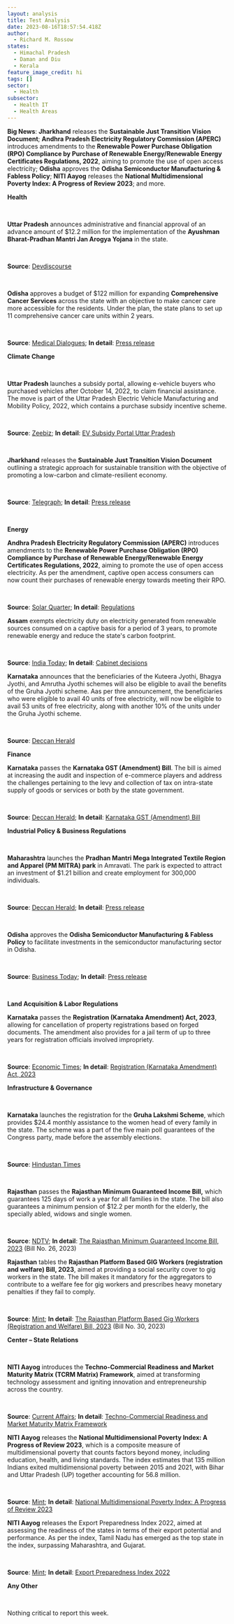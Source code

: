 ```yaml
---
layout: analysis
title: Test Analysis
date: 2023-08-16T18:57:54.418Z
author:
  - Richard M. Rossow
states:
  - Himachal Pradesh
  - Daman and Diu
  - Kerala
feature_image_credit: hi
tags: []
sector:
  - Health
subsector:
  - Health IT
  - Health Areas
---
```

**Big News**: **Jharkhand** releases the **Sustainable Just Transition Vision Document**; **Andhra Pradesh Electricity Regulatory Commission (APERC)** introduces amendments to the **Renewable Power Purchase Obligation (RPO) Compliance by Purchase of Renewable Energy/Renewable Energy Certificates Regulations, 2022**, aiming to promote the use of open access electricity; **Odisha** approves the **Odisha Semiconductor Manufacturing & Fabless Policy**; **NITI Aayog** releases the **National Multidimensional Poverty Index: A Progress of Review 2023**; and more.



**Health**

 

**Uttar Pradesh** announces administrative and financial approval of an advance amount of $12.2 million for the implementation of the **Ayushman Bharat-Pradhan Mantri Jan Arogya Yojana** in the state.

 

**Source**: [Devdiscourse](https://www.devdiscourse.com/article/headlines/2532812-uttar-pradesh-gives-financial-approval-for-ayushman-bharat--pm-jan-arogya-yojana)

 

**Odisha** approves a budget of $122 million for expanding **Comprehensive Cancer Services** across the state with an objective to make cancer care more accessible for the residents. Under the plan, the state plans to set up 11 comprehensive cancer care units within 2 years.

 

**Source**: [Medical Dialogues](https://medicaldialogues.in/state-news/odisha/odisha-govt-to-set-up-11-cancer-care-units-rs-1001-crore-boost-for-cancer-care-114748); **In detail**: [Press release](https://cabinet.odisha.gov.in/UploadedDOC/41609_MEDIA_09%20Health%20&%20FW.pdf)



**Climate Change**

 

**Uttar Pradesh** launches a subsidy portal, allowing e-vehicle buyers who purchased vehicles after October 14, 2022, to claim financial assistance. The move is part of the Uttar Pradesh Electric Vehicle Manufacturing and Mobility Policy, 2022, which contains a purchase subsidy incentive scheme.

 

**Source**: [Zeebiz](https://www.zeebiz.com/automobile/electric-vehicles/news-up-ev-subsidy-portal-policy-apply-start-date-last-date-up-state-ev-policy-subsidy-ev-car-amount-two-wheeler-four-wheeler-amount-how-to-get-subsidy-uttar-pradesh-upevsubsidyin-245019); **In detail**: [EV Subsidy Portal Uttar Pradesh](https://upevsubsidy.in/)

 

**Jharkhand** releases the **Sustainable Just Transition Vision Document** outlining a strategic approach for sustainable transition with the objective of promoting a low-carbon and climate-resilient economy.

 

**Source**: [Telegraph](https://www.telegraphindia.com/jharkhand/jharkhand-unveils-vision-document-for-strategic-approach-to-sustainable-transition-process/cid/1953195); **In detail**: [Press release](http://prdjharkhand.in/iprd/view_press_release_photo.php?prid=322510)

 

**Energy**



**Andhra Pradesh Electricity Regulatory Commission (APERC)** introduces amendments to the **Renewable Power Purchase Obligation (RPO) Compliance by Purchase of Renewable Energy/Renewable Energy Certificates Regulations, 2022**, aiming to promote the use of open access electricity. As per the amendment, captive open access consumers can now count their purchases of renewable energy towards meeting their RPO.

 

**Source**: [Solar Quarter](https://solarquarter.com/2023/07/19/andhra-pradesh-empowers-renewable-energy-procurement-with-apercs-latest-amendments/#google_vignette); **In detail**: [Regulations](https://aperc.gov.in/admin/upload/Regulation6of2023Gazette.pdf)



**Assam** exempts electricity duty on electricity generated from renewable sources consumed on a captive basis for a period of 3 years, to promote renewable energy and reduce the state's carbon footprint.

 

**Source**: [India Today](https://www.indiatodayne.in/assam/story/assam-cabinet-announces-multiple-key-decisions-provides-relief-for-electricity-consumers-618784-2023-07-22); **In detail**: [Cabinet decisions](https://acrobat.adobe.com/id/urn:aaid:sc:VA6C2:2dab6fcd-0aee-4f12-9c61-e3575f9a5b88?viewer%21megaVerb=group-discover)



**Karnataka** announces that the beneficiaries of the Kuteera Jyothi, Bhagya Jyothi, and Amrutha Jyothi schemes will also be eligible to avail the benefits of the Gruha Jyothi scheme. Aas per thre announcement, the beneficiaries who were eligible to avail 40 units of free electricity, will now be eligible to avail 53 units of free electricity, along with another 10% of the units under the Gruha Jyothi scheme.

 

**Source**: [Deccan Herald](https://www.deccanherald.com/state/top-karnataka-stories/gruha-jyothi-available-for-beneficiaries-of-other-jyothi-schemes-1238383.html)



**Finance**



**Karnataka** passes the **Karnataka GST (Amendment) Bill**. The bill is aimed at increasing the audit and inspection of e-commerce players and address the challenges pertaining to the levy and collection of tax on intra-state supply of goods or services or both by the state government.

 

**Source**: [Deccan Herald](https://www.deccanherald.com/state/top-karnataka-stories/karnataka-assembly-passes-gst-bill-to-bring-e-commerce-players-under-scrutiny-1237048.html); **In detail**: [Karnataka GST (Amendment) Bill](https://www.kla.kar.nic.in/assembly/bills/bill1611_06.pdf)



**Industrial Policy & Business Regulations**  

 

**Maharashtra** launches the **Pradhan Mantri Mega Integrated Textile Region and Apparel (PM MITRA) park** in Amravati. The park is expected to attract an investment of $1.21 billion and create employment for 300,000 individuals.

 

**Source**: [Deccan Herald](https://www.deccanherald.com/national/west/pm-mitra-textile-park-launched-in-maharashtras-amravati-1237576.html); **In detail**: [Press release](https://pib.gov.in/PressReleaseIframePage.aspx?PRID=1939988)

 

**Odisha** approves the **Odisha Semiconductor Manufacturing & Fabless Policy** to facilitate investments in the semiconductor manufacturing sector in Odisha.

 

**Source**: [Business Today](https://www.businesstoday.in/latest/economy/story/odisha-eyes-chip-fab-approves-semiconductor-policy-390845-2023-07-22); **In detail**: [Press release](https://cabinet.odisha.gov.in/UploadedDOC/41605_MEDIA_A.A.1%20%20E%20&%20IT.pdf)

 

**Land Acquisition & Labor Regulations**  



**Karnataka** passes the **Registration (Karnataka Amendment) Act, 2023**, allowing for cancellation of property registrations based on forged documents. The amendment also provides for a jail term of up to three years for registration officials involved impropriety.

 

**Source**: [Economic Times](https://economictimes.indiatimes.com/news/politics-and-nation/karnataka-assembly-passes-bill-to-cancel-property-registration-made-with-forged-documents/articleshow/101957395.cms); **In detail**: [Registration (Karnataka Amendment) Act, 2023](https://www.kla.kar.nic.in/assembly/bills/bill1611_11.pdf)



**Infrastructure & Governance** 

 

**Karnataka** launches the registration for the **Gruha Lakshmi Scheme**, which provides $24.4 monthly assistance to the women head of every family in the state. The scheme was a part of the five main poll guarantees of the Congress party, made before the assembly elections.

 

**Source**: [Hindustan Times](https://www.hindustantimes.com/cities/bengaluru-news/karnataka-cm-siddaramaiah-launches-registration-for-gruha-lakshmi-scheme-101689827674364.html)

 

**Rajasthan** passes the **Rajasthan Minimum Guaranteed Income Bill,** which guarantees 125 days of work a year for all families in the state. The bill also guarantees a minimum pension of $12.2 per month for the elderly, the specially abled, widows and single women.

 

**Source**: [NDTV](https://www.ndtv.com/india-news/right-not-freebie-rajasthan-assembly-passes-minimum-income-guarantee-bill-4230009); **In detail**: [The Rajasthan Minimum Guaranteed Income Bill, 2023](https://assembly.rajasthan.gov.in/LegislationGovernmentBills.aspx) (Bill No. 26, 2023)



**Rajasthan** tables the **Rajasthan Platform Based GIG Workers (registration and welfare) Bill, 2023**, aimed at providing a social security cover to gig workers in the state. The bill makes it mandatory for the aggregators to contribute to a welfare fee for gig workers and prescribes heavy monetary penalties if they fail to comply.

 

**Source**: [Mint](https://www.livemint.com/news/india/rajasthan-govt-tables-indias-first-gig-workers-rights-bill-provide-them-with-unique-id-11689959770272.html); **In detail**: [The Rajasthan Platform Based Gig Workers (Registration and Welfare) Bill, 2023](https://assembly.rajasthan.gov.in/LegislationGovernmentBills.aspx) (Bill No. 30, 2023)



**Center – State Relations**   

 

**NITI Aayog** introduces the **Techno-Commercial Readiness and Market Maturity Matrix (TCRM Matrix) Framework**, aimed at transforming technology assessment and igniting innovation and entrepreneurship across the country.

 

**Source**: [Current Affairs](https://currentaffairs.adda247.com/niti-aayog-unveils-tcrm-matrix-framework-to-revolutionize-technology-assessment-and-drive-innovation-in-india/); **In detail**: [Techno-Commercial Readiness and Market Maturity Matrix Framework](https://niti.gov.in/sites/default/files/2023-07/TCRM-Matrix-Framework-FAD3.pdf)



**NITI Aayog** releases the **National Multidimensional Poverty Index: A Progress of Review 2023**, which is a composite measure of multidimensional poverty that counts factors beyond money, including education, health, and living standards. The index estimates that 135 million Indians exited multidimensional poverty between 2015 and 2021, with Bihar and Uttar Pradesh (UP) together accounting for 56.8 million.

 

**Source**: [Mint](https://www.livemint.com/news/india/13-5-cr-indians-out-of-multidimensional-poverty-during-fy16-21-niti-aayog-report-11689609517260.html); **In detail**: [National Multidimensional Poverty Index: A Progress of Review 2023](https://niti.gov.in/sites/default/files/2023-07/National-Multidimentional-Poverty-Index-2023-Final-17th-July.pdf)



**NITI Aayog** releases the Export Preparedness Index 2022, aimed at assessing the readiness of the states in terms of their export potential and performance. As per the index, Tamil Nadu has emerged as the top state in the index, surpassing Maharashtra, and Gujarat.

 

**Source**: [Mint](https://www.livemint.com/news/india/tamil-nadu-tops-nitis-export-preparedness-index-2022-gujarat-skids-to-4th-slot-11689672585134.html); **In detail**: [Export Preparedness Index 2022](https://www.niti.gov.in/sites/default/files/2023-07/Export-Preparedness-Index-2022_0.pdf)



**Any Other**

 

Nothing critical to report this week.